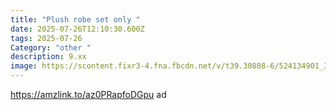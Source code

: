 ```yaml
---
title: "Plush robe set only "
date: 2025-07-26T12:10:30.600Z
tags: 2025-07-26
Category: "other "
description: 9.xx
image: https://scontent.fixr3-4.fna.fbcdn.net/v/t39.30808-6/524134901_3162284817259442_779468293706698025_n.jpg?stp=dst-jpg_s565x565_tt6&_nc_cat=105&ccb=1-7&_nc_sid=aa7b47&_nc_ohc=CqJT2tZYozAQ7kNvwFwF6__&_nc_oc=AdlyKLNL-TRDubdahBc-bTuk7KxYYy6veddgJv73LncXWp8vog1lZS5VQgUwZwNV75zorL9GoUCyMVoxwxFpE-45&_nc_zt=23&_nc_ht=scontent.fixr3-4.fna&_nc_gid=ByI-uI2AXlpaO-R3rXc1XA&oh=00_AfQFOTZ_UcxeLy_qi3hg1MIhqNNZ8_bPpqMHUbYB9qRDKw&oe=688A9417
---
```

https://amzlink.to/az0PRapfoDGpu   ad